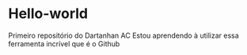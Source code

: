 # Hello-world
Primeiro repositório do Dartanhan AC
Estou aprendendo à utilizar essa ferramenta incrível que é o Github
